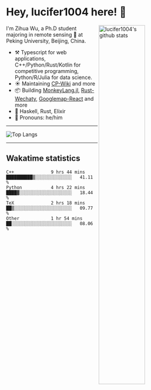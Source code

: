 # Hey, lucifer1004 here! :wave:

<img width="50%" align="right" alt="lucifer1004's github stats" src="https://github-readme-stats.vercel.app/api?username=lucifer1004&show_icons=true">

I'm Zihua Wu, a Ph.D student majoring in remote sensing :satellite: at Peking University, Beijing, China.

- :hammer_and_pick: Typescript for web applications, C++/Python/Rust/Kotlin for competitive programming, Python/R/Julia for data science.
- :sunny: Maintaining [CP-Wiki](https://cp-wiki.vercel.app) and more 
- :package: Building [MonkeyLang.jl](https://github.com/lucifer1004/MonkeyLang.jl), [Rust-Wechaty](https://github.com/wechaty/rust-wechaty), [Googlemap-React](https://github.com/googlemap-react/googlemap-react) and more
- :seedling: Haskell, Rust, Elixir
- :man: Pronouns: he/him

---

![Top Langs](https://github-readme-stats.vercel.app/api/top-langs/?username=lucifer1004&layout=compact)

---

## Wakatime statistics

<!--START_SECTION:waka-->

```text
C++              9 hrs 44 mins   ██████████▒░░░░░░░░░░░░░░   41.11 %
Python           4 hrs 22 mins   ████▓░░░░░░░░░░░░░░░░░░░░   18.44 %
TeX              2 hrs 18 mins   ██▒░░░░░░░░░░░░░░░░░░░░░░   09.77 %
Other            1 hr 54 mins    ██░░░░░░░░░░░░░░░░░░░░░░░   08.06 %
```

<!--END_SECTION:waka-->
